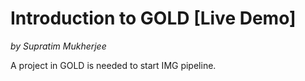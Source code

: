 # Introduction to GOLD [Live Demo]
*by Supratim Mukherjee*

A project in GOLD is needed to start IMG pipeline.
